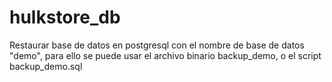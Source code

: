 # hulkstore_db
Restaurar base de datos en postgresql con el nombre de base de datos "demo", para ello se puede usar el archivo binario backup_demo, o el script backup_demo.sql


